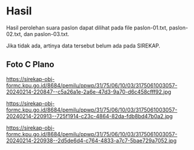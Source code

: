 # Hasil

Hasil perolehan suara paslon dapat dilihat pada file paslon-01.txt, paslon-02.txt, dan paslon-03.txt.

Jika tidak ada, artinya data tersebut belum ada pada SIREKAP.

## Foto C Plano

https://sirekap-obj-formc.kpu.go.id/8684/pemilu/ppwp/31/75/06/10/03/3175061003057-20240214-220847--c5a26a1e-2a6e-47d3-9a70-d6c458cfff92.jpg

https://sirekap-obj-formc.kpu.go.id/8684/pemilu/ppwp/31/75/06/10/03/3175061003057-20240214-220913--725f1914-c23c-4864-82da-fdb8bd47b0a2.jpg

https://sirekap-obj-formc.kpu.go.id/8684/pemilu/ppwp/31/75/06/10/03/3175061003057-20240214-220938--2d5de6d4-c764-4833-a7c7-5bae729a7052.jpg
